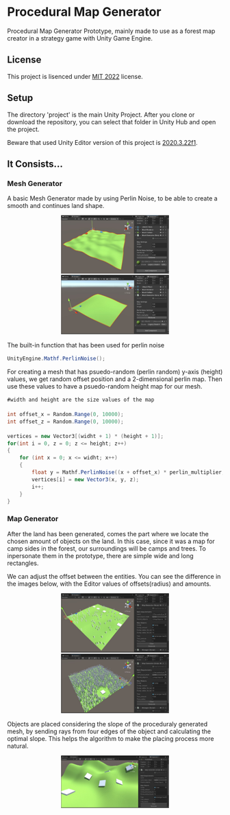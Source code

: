 # Procedural Map Generator
 
Procedural Map Generator Prototype, mainly made to use as a forest map creator in a strategy game with Unity Game Engine.

## License

This project is lisenced under [MIT 2022](https://github.com/ErtyumPX/ProceduralMapGenerator/blob/main/LICENSE) license.

## Setup

The directory 'project' is the main Unity Project. After you clone or download the repository, you can select that folder in Unity Hub and open the project.

Beware that used Unity Editor version of this project is [2020.3.22f1](https://unity.com/releases/editor/whats-new/2020.3.22).

## It Consists...

### Mesh Generator

A basic Mesh Generator made by using Perlin Noise, to be able to create a smooth and continues land shape. 

<p align="center">
  <img src="https://github.com/ErtyumPX/ProceduralMapGenerator/blob/main/images/mesh_generator_1.JPG" width=50% height=50%>
  <img src="https://github.com/ErtyumPX/ProceduralMapGenerator/blob/main/images/mesh_generator_2.JPG" width=50% height=50%>
</p>

The built-in function that has been used for perlin noise

```c#
UnityEngine.Mathf.PerlinNoise();
```

For creating a mesh that has psuedo-random (perlin random) y-axis (height) values, we get random offset position and a 2-dimensional perlin map. Then use these values to have a psuedo-random height map for our mesh.

```c#
#width and height are the size values of the map

int offset_x = Random.Range(0, 10000);
int offset_z = Random.Range(0, 10000);

vertices = new Vector3[(widht + 1) * (height + 1)];
for(int i = 0, z = 0; z <= height; z++)
{
    for (int x = 0; x <= widht; x++)
    {
        float y = Mathf.PerlinNoise((x + offset_x) * perlin_multiplier, (z + offset_z) * perlin_multiplier) * sensitivity;
        vertices[i] = new Vector3(x, y, z);
        i++;
    }
}
```

### Map Generator

After the land has been generated, comes the part where we locate the chosen amount of objects on the land. In this case, since it was a map for camp sides in the forest, our surroundings will be camps and trees. To inpersonate them in the prototype, there are simple wide and long rectangles.

We can adjust the offset between the entities. You can see the difference in the images below, with the Editor values of offsets(radius) and amounts.

<p align="center">
  <img src="https://github.com/ErtyumPX/ProceduralMapGenerator/blob/main/images/generator_1.JPG" width=50% height=50%>
  <img src="https://github.com/ErtyumPX/ProceduralMapGenerator/blob/main/images/generator_2.JPG" width=50% height=50%>
</p>

Objects are placed considering the slope of the proceduraly generated mesh, by sending rays from four edges of the object and calculating the optimal slope. This helps the algorithm to make the placing process more natural.

<p align="center">
  <img src="https://github.com/ErtyumPX/ProceduralMapGenerator/blob/main/images/generator_3.JPG" width=50% height=50%>
</p>
